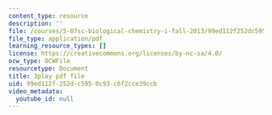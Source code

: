 ```yaml
---
content_type: resource
description: ''
file: /courses/5-07sc-biological-chemistry-i-fall-2013/99ed112f252dc5950c93c6f2cce39ccb_0XAJIHttCNs.pdf
file_type: application/pdf
learning_resource_types: []
license: https://creativecommons.org/licenses/by-nc-sa/4.0/
ocw_type: OCWFile
resourcetype: Document
title: 3play pdf file
uid: 99ed112f-252d-c595-0c93-c6f2cce39ccb
video_metadata:
  youtube_id: null
---
```

